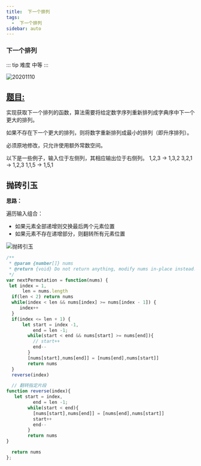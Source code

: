 ```yaml
---
title:  下一个排列
tags:
  -  下一个排列
sidebar: auto
---
```


###  下一个排列

::: tip 难度
中等
:::

![20201110](http://qiniu.gaowenju.com/leecode/banner/20201110.jpg)

## [题目:](https://leetcode-cn.com/problems/next-permutation/)

实现获取下一个排列的函数，算法需要将给定数字序列重新排列成字典序中下一个更大的排列。

如果不存在下一个更大的排列，则将数字重新排列成最小的排列（即升序排列）。

必须原地修改，只允许使用额外常数空间。

以下是一些例子，输入位于左侧列，其相应输出位于右侧列。
1,2,3 → 1,3,2
3,2,1 → 1,2,3
1,1,5 → 1,5,1

## 抛砖引玉

**思路：**

遍历输入组合：
- 如果元素全部递增则交换最后两个元素位置
- 如果元素不存在递增部分，则翻转所有元素位置


![抛砖引玉](http://qiniu.gaowenju.com/leecode/20201110.png)

```javascript
/**
 * @param {number[]} nums
 * @return {void} Do not return anything, modify nums in-place instead.
 */
var nextPermutation = function(nums) {
 let index = 1,
      len = nums.length
  if(len < 2) return nums
  while(index < len && nums[index] >= nums[index - 1]) {
     index++
  }
  if(index <= len + 1) {
      let start = index -1,
          end = len -1;
        while(start < end && nums[start] >= nums[end]){
          // start++
          end--
        }
        [nums[start],nums[end]] = [nums[end],nums[start]]
        return nums
  }
  reverse(index)

  // 翻转指定片段
function reverse(index){
   let start = index,
          end = len -1;
        while(start < end){
          [nums[start],nums[end]] = [nums[end],nums[start]]
          start++
          end--
        }
        return nums
}

  return nums
};
```
